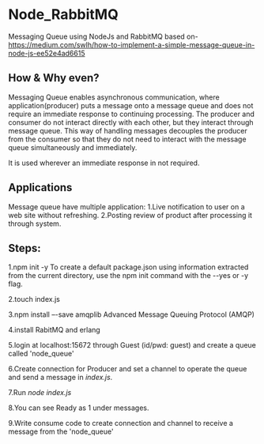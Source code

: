 # Node_RabbitMQ
Messaging Queue using NodeJs and RabbitMQ
based on- https://medium.com/swlh/how-to-implement-a-simple-message-queue-in-node-js-ee52e4ad6615

## How & Why even?

Messaging Queue enables asynchronous communication, where application(producer) puts a message onto a message queue and does not require an immediate response to continuing processing.
The producer and consumer do not interact directly with each other, but they interact through message queue.
This way of handling messages decouples the producer from the consumer so that they do not need to interact with the message queue simultaneously and immediately.

It is used wherever an immediate response in not required.

## Applications
Message queue have multiple application:
1.Live notification to user on a web site without refreshing.
2.Posting review of product after processing it through system.

## Steps:

1.npm init -y
To create a default package.json using information extracted from the current directory, use the npm init command with the --yes or -y flag. 

2.touch index.js

3.npm install –-save amqplib
Advanced Message Queuing Protocol (AMQP) 

4.install RabitMQ and erlang

5.login at localhost:15672 through Guest (id/pwd: guest) and create a queue called 'node_queue'

6.Create connection for Producer and set a channel to operate the queue and send a message in *index.js*.

7.Run *node index.js*

8.You can see Ready as 1 under messages.

9.Write consume code to create connection and channel to receive a message from the 'node_queue'

